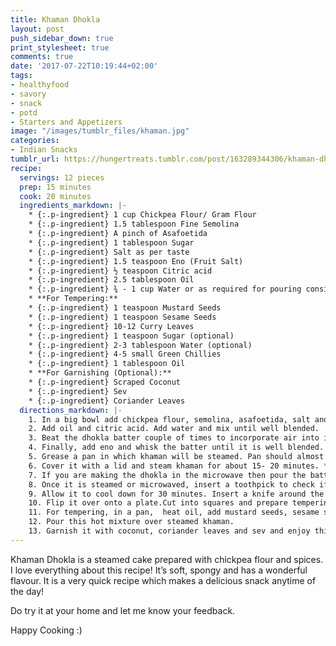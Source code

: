 ```yaml
---
title: Khaman Dhokla
layout: post
push_sidebar_down: true
print_stylesheet: true
comments: true
date: '2017-07-22T10:19:44+02:00'
tags:
- healthyfood
- savory
- snack
- potd
- Starters and Appetizers
image: "/images/tumblr_files/khaman.jpg"
categories:
- Indian Snacks
tumblr_url: https://hungertreats.tumblr.com/post/163289344306/khaman-dhokla
recipe:
  servings: 12 pieces
  prep: 15 minutes
  cook: 20 minutes
  ingredients_markdown: |-
    * {:.p-ingredient} 1 cup Chickpea Flour/ Gram Flour
    * {:.p-ingredient} 1.5 tablespoon Fine Semolina
    * {:.p-ingredient} A pinch of Asafoetida
    * {:.p-ingredient} 1 tablespoon Sugar
    * {:.p-ingredient} Salt as per taste
    * {:.p-ingredient} 1.5 teaspoon Eno (Fruit Salt)
    * {:.p-ingredient} ½ teaspoon Citric acid
    * {:.p-ingredient} 2.5 tablespoon Oil
    * {:.p-ingredient} ¾ - 1 cup Water or as required for pouring consistency
    * **For Tempering:**
    * {:.p-ingredient} 1 teaspoon Mustard Seeds 
    * {:.p-ingredient} 1 teaspoon Sesame Seeds
    * {:.p-ingredient} 10-12 Curry Leaves
    * {:.p-ingredient} 1 teaspoon Sugar (optional)
    * {:.p-ingredient} 2-3 tablespoon Water (optional)
    * {:.p-ingredient} 4-5 small Green Chillies
    * {:.p-ingredient} 1 tablespoon Oil
    * **For Garnishing (Optional):**
    * {:.p-ingredient} Scraped Coconut
    * {:.p-ingredient} Sev
    * {:.p-ingredient} Coriander Leaves
  directions_markdown: |-
    1. In a big bowl add chickpea flour, semolina, asafoetida, salt and sugar. You can store this mix in an airtight container and when ready, mix in the remaining ingredients.
    2. Add oil and citric acid. Add water and mix until well blended.
    3. Beat the dhokla batter couple of times to incorporate air into it. This will result into fluffy and light dhokla. This has to be done before adding eno.
    4. Finally, add eno and whisk the batter until it is well blended. The batter will become airy and frothy and it should be of a thick dropping consistency.
    5. Grease a pan in which khaman will be steamed. Pan should almost be double in size as the batter will rise up while steaming. In a large vessel fill water and lay a channi/strainer at the base. Pour batter into that greased pan and place it inside the vessel containing hot boiling water and over the strainer.
    6. Cover it with a lid and steam khaman for about 15- 20 minutes. **OR**
    7. If you are making the dhokla in the microwave then pour the batter into a greased microwave bowl. Cook for 3-4 minutes (or it may take 5-6 minutes depending on the microwave) at full power.
    8. Once it is steamed or microwaved, insert a toothpick to check if khaman is properly cooked. It should come out clean.
    9. Allow it to cool down for 30 minutes. Insert a knife around the edges to loosen up Khaman.
    10. Flip it over onto a plate.Cut into squares and prepare tempering.
    11. For tempering, in a pan,  heat oil, add mustard seeds, sesame seeds and green chillies and let it splutter on a low flame. Don’t fry these on a high flame as they may explode leaving a mess. Add curry leaves and when they are crisp, add sugar and water. Mix it well.
    12. Pour this hot mixture over steamed khaman. 
    13. Garnish it with coconut, coriander leaves and sev and enjoy this delicious and nutritious Gujarati snack with chutney of your choice.
---
```


Khaman Dhokla is a steamed cake prepared with chickpea flour and spices. I love everything about this recipe! It’s soft, spongy and has a wonderful flavour. It is a very quick recipe which makes a delicious snack anytime of the day!

Do try it at your home and let me know your feedback.

Happy Cooking :)

